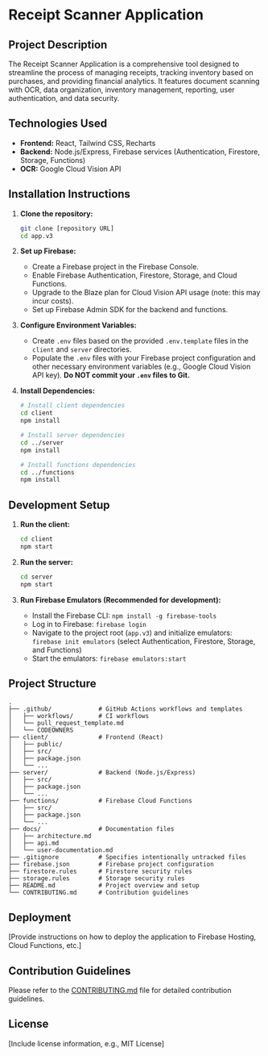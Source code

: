 # Receipt Scanner Application

## Project Description

The Receipt Scanner Application is a comprehensive tool designed to streamline the process of managing receipts, tracking inventory based on purchases, and providing financial analytics. It features document scanning with OCR, data organization, inventory management, reporting, user authentication, and data security.

## Technologies Used

- **Frontend:** React, Tailwind CSS, Recharts
- **Backend:** Node.js/Express, Firebase services (Authentication, Firestore, Storage, Functions)
- **OCR:** Google Cloud Vision API

## Installation Instructions

1.  **Clone the repository:**
    ```bash
    git clone [repository URL]
    cd app.v3
    ```

2.  **Set up Firebase:**
    - Create a Firebase project in the Firebase Console.
    - Enable Firebase Authentication, Firestore, Storage, and Cloud Functions.
    - Upgrade to the Blaze plan for Cloud Vision API usage (note: this may incur costs).
    - Set up Firebase Admin SDK for the backend and functions.

3.  **Configure Environment Variables:**
    - Create `.env` files based on the provided `.env.template` files in the `client` and `server` directories.
    - Populate the `.env` files with your Firebase project configuration and other necessary environment variables (e.g., Google Cloud Vision API key). **Do NOT commit your `.env` files to Git.**

4.  **Install Dependencies:**
    ```bash
    # Install client dependencies
    cd client
    npm install

    # Install server dependencies
    cd ../server
    npm install

    # Install functions dependencies
    cd ../functions
    npm install
    ```

## Development Setup

1.  **Run the client:**
    ```bash
    cd client
    npm start
    ```

2.  **Run the server:**
    ```bash
    cd server
    npm start
    ```

3.  **Run Firebase Emulators (Recommended for development):**
    - Install the Firebase CLI: `npm install -g firebase-tools`
    - Log in to Firebase: `firebase login`
    - Navigate to the project root (`app.v3`) and initialize emulators: `firebase init emulators` (select Authentication, Firestore, Storage, and Functions)
    - Start the emulators: `firebase emulators:start`

## Project Structure

```
.
├── .github/             # GitHub Actions workflows and templates
│   ├── workflows/       # CI workflows
│   └── pull_request_template.md
│   └── CODEOWNERS
├── client/              # Frontend (React)
│   ├── public/
│   ├── src/
│   ├── package.json
│   └── ...
├── server/              # Backend (Node.js/Express)
│   ├── src/
│   ├── package.json
│   └── ...
├── functions/           # Firebase Cloud Functions
│   ├── src/
│   ├── package.json
│   └── ...
├── docs/                # Documentation files
│   ├── architecture.md
│   ├── api.md
│   └── user-documentation.md
├── .gitignore           # Specifies intentionally untracked files
├── firebase.json        # Firebase project configuration
├── firestore.rules      # Firestore security rules
├── storage.rules        # Storage security rules
├── README.md            # Project overview and setup
└── CONTRIBUTING.md      # Contribution guidelines
```

## Deployment

[Provide instructions on how to deploy the application to Firebase Hosting, Cloud Functions, etc.]

## Contribution Guidelines

Please refer to the [CONTRIBUTING.md](CONTRIBUTING.md) file for detailed contribution guidelines.

## License

[Include license information, e.g., MIT License]
